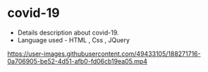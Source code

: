# covid-19
* Details description about covid-19. 
* Language used - HTML , Css , JQuery
 
 https://user-images.githubusercontent.com/49433105/188271716-0a706905-be52-4d51-afb0-fd06cb19ea05.mp4





